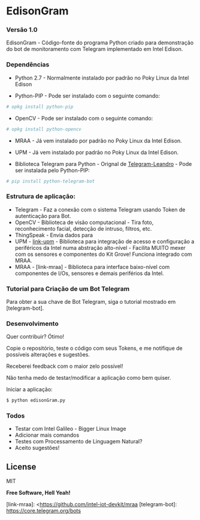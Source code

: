 # EdisonGram
### Versão 1.0

EdisonGram - Código-fonte do programa Python criado para demonstração do bot de monitoramento com Telegram implementado em Intel Edison.

### Dependências
* Python 2.7 - Normalmente instalado por padrão no Poky Linux da Intel Edison

* Python-PIP - Pode ser instalado com o seguinte comando:

```sh
# opkg install python-pip
```

* OpenCV - Pode ser instalado com o seguinte comando:
```sh
# opkg install python-opencv
```

* MRAA - Já vem instalado por padrão no Poky Linux da Intel Edison.

* UPM - Já vem instalado por padrão no Poky Linux da Intel Edison.

* Biblioteca Telegram para Python - Orignal de [Telegram-Leandro] - Pode ser instalada pelo Python-PIP:
```sh
# pip install python-telegram-bot
```

### Estrutura de aplicação:
- Telegram - Faz a conexão com o sistema Telegram usando Token de autenticação para Bot.
- OpenCV - Biblioteca de visão computacional - Tira foto, reconhecimento facial, detecção de intruso, filtros, etc.
- ThingSpeak - Envia dados para 
- UPM  - [link-upm] - Biblioteca para integração de acesso e configuração a periféricos da Intel numa abstração alto-nível - Facilita MUITO mexer com os sensores e componentes do Kit Grove! Funciona integrado com MRAA.
- MRAA - [link-mraa] - Biblioteca para interface baixo-nível com componentes de I/Os, sensores e demais periférios da Intel.


### Tutorial para Criação de um Bot Telegram 
Para obter a sua chave de Bot Telegram, siga o tutorial mostrado em [telegram-bot].


### Desenvolvimento

Quer contribuir? Ótimo!

Copie o repositório, teste o código com seus Tokens, e me notifique de possíveis alterações e sugestões. 

Receberei feedback com o maior zelo possível!


Não tenha medo de testar/modificar a aplicação como bem quiser.

Iniciar a aplicação:
```sh
$ python edisonGram.py
```

### Todos

 - Testar com Intel Galileo - Bigger Linux Image
 - Adicionar mais comandos
 - Testes com Processamento de Linguagem Natural?
 - Aceito sugestões!

License
----

MIT


**Free Software, Hell Yeah!**

[//]: # (These are reference links used in the body of this note and get stripped out when the markdown processor does its job. There is no need to format nicely because it shouldn't be seen. Thanks SO - http://stackoverflow.com/questions/4823468/store-comments-in-markdown-syntax)


   [telegram-leandro]: <https://github.com/leandrotoledo/python-telegram-botr>
   [thingspeak]: <https://thingspeak.com>
   [@andremlcurvello]: <http://twitter.com/andremlcurvello>
   [link-upm]: <http://iotdk.intel.com/docs/master/upm/>
   [link-mraa]: <https://github.com/intel-iot-devkit/mraa
   [telegram-bot]: <https://core.telegram.org/bots>


